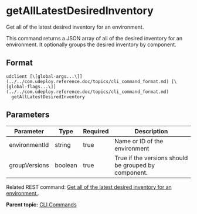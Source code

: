 # getAllLatestDesiredInventory

Get all of the latest desired inventory for an environment.

This command returns a JSON array of all of the desired inventory for an environment. It optionally groups the desired inventory by component.

## Format

```
udclient [\[global-args...\]](../../com.udeploy.reference.doc/topics/cli_command_format.md) [\[global-flags...\]](../../com.udeploy.reference.doc/topics/cli_command_format.md)
  getAllLatestDesiredInventory
```

## Parameters

|Parameter|Type|Required|Description|
|---------|----|--------|-----------|
|environmentId|string|true|Name or ID of the environment|
|groupVersions|boolean|true|True if the versions should be grouped by component.|

Related REST command: [Get all of the latest desired inventory for an environment.](rest_cli_envid_latestdesiredinventory_groupversions_get.md).

**Parent topic:** [CLI Commands](../../com.udeploy.reference.doc/topics/cli_commands.md)

